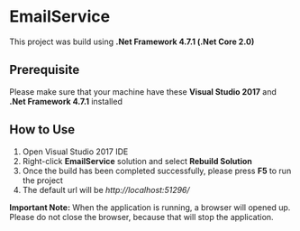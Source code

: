 # EmailService

This project was build using **.Net Framework 4.7.1 (.Net Core 2.0)**

## Prerequisite
Please make sure that your machine have these **Visual Studio 2017** and **.Net Framework 4.7.1** installed

## How to Use
1. Open Visual Studio 2017 IDE
2. Right-click **EmailService** solution and select **Rebuild Solution**
3. Once the build has been completed successfully, please press **F5** to run the project
4. The default url will be *http://localhost:51296/*

**Important Note:** 
When the application is running, a browser will opened up. 
Please do not close the browser, because that will stop the application.
